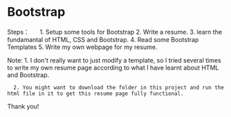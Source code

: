 # Bootstrap

Steps：
      1. Setup some tools for Bootstrap
      2. Write a resume.
      3. learn the fundamantal of HTML, CSS and Bootstrap.
      4. Read some Bootstrap Templates
      5. Write my own webpage for my resume.

Note: 
      1. I don't really want to just modify a template, so I tried several times to write my own resume page according to what I have learnt about HTML and Bootstrap. 

      2. You might want to download the folder in this project and run the html file in it to get this resume page fully functional.
      
Thank you!


